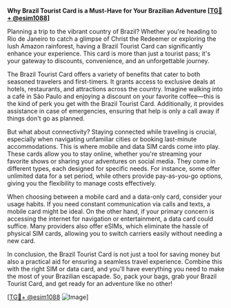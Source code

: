 **Why Brazil Tourist Card is a Must-Have for Your Brazilian Adventure [[TG💪+ @esim1088](https://t.me/s/esim1088)]**

Planning a trip to the vibrant country of Brazil? Whether you're heading to Rio de Janeiro to catch a glimpse of Christ the Redeemer or exploring the lush Amazon rainforest, having a Brazil Tourist Card can significantly enhance your experience. This card is more than just a tourist pass; it's your gateway to discounts, convenience, and an unforgettable journey.

The Brazil Tourist Card offers a variety of benefits that cater to both seasoned travelers and first-timers. It grants access to exclusive deals at hotels, restaurants, and attractions across the country. Imagine walking into a café in São Paulo and enjoying a discount on your favorite coffee—this is the kind of perk you get with the Brazil Tourist Card. Additionally, it provides assistance in case of emergencies, ensuring that help is only a call away if things don't go as planned.

But what about connectivity? Staying connected while traveling is crucial, especially when navigating unfamiliar cities or booking last-minute accommodations. This is where mobile and data SIM cards come into play. These cards allow you to stay online, whether you're streaming your favorite shows or sharing your adventures on social media. They come in different types, each designed for specific needs. For instance, some offer unlimited data for a set period, while others provide pay-as-you-go options, giving you the flexibility to manage costs effectively.

When choosing between a mobile card and a data-only card, consider your usage habits. If you need constant communication via calls and texts, a mobile card might be ideal. On the other hand, if your primary concern is accessing the internet for navigation or entertainment, a data card could suffice. Many providers also offer eSIMs, which eliminate the hassle of physical SIM cards, allowing you to switch carriers easily without needing a new card.

In conclusion, the Brazil Tourist Card is not just a tool for saving money but also a practical aid for ensuring a seamless travel experience. Combine this with the right SIM or data card, and you'll have everything you need to make the most of your Brazilian escapade. So, pack your bags, grab your Brazil Tourist Card, and get ready for an adventure like no other!

[[TG💪+ @esim1088](https://t.me/s/esim1088) ![Image](https://i.postimg.cc/Y0z9fWf4/image.png)]